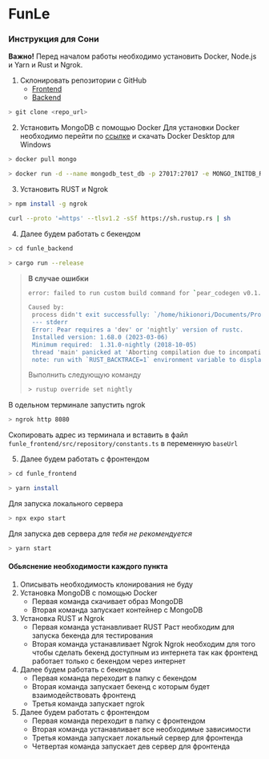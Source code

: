 # FunLe
### Инструкция для Сони
**Важно!** Перед началом работы необходимо установить Docker, Node.js и Yarn и Rust и Ngrok.

1. Склонировать репозитории с GitHub
    * [Frontend](https://github.com/FunLe-Math-learning-app/funle_frontend.git)
    * [Backend](https://github.com/FunLe-Math-learning-app/funle_backend.git)

```bash
> git clone <repo_url>
```

2. Установить MongoDB с помощью Docker
Для установки Docker необходимо перейти по [ссылке](https://desktop.docker.com/win/main/amd64/Docker%20Desktop%20Installer.exe) и скачать Docker Desktop для Windows

```bash
> docker pull mongo
```
```bash
> docker run -d --name mongodb_test_db -p 27017:27017 -e MONGO_INITDB_ROOT_USERNAME=root -e MONGO_INITDB_ROOT_PASSWORD=root mongo
```

3. Установить RUST и Ngrok
```bash
> npm install -g ngrok
```
```bash
curl --proto '=https' --tlsv1.2 -sSf https://sh.rustup.rs | sh
```

4. Далее будем работать с бекендом
```bash
> cd funle_backend
```
```bash
> cargo run --release
```

>**В случае ошибки**
>```bash
>error: failed to run custom build command for `pear_codegen v0.1.5`
>
>Caused by:
>  process didn't exit successfully: `/home/hikionori/Documents/Projects/Diplom/funle_backend/target/release  build/pear_codegen-69fc57a4fbc6be48/build-script-build` (exit status: 101)
>  --- stderr
>  Error: Pear requires a 'dev' or 'nightly' version of rustc.
>  Installed version: 1.68.0 (2023-03-06)
>  Minimum required:  1.31.0-nightly (2018-10-05)
>  thread 'main' panicked at 'Aborting compilation due to incompatible compiler.', /home/hikionori/.cargo/registry/src/github.com-1ecc6299db9ec823/pear_codegen-0.1.5/build.rs:24:13
>  note: run with `RUST_BACKTRACE=1` environment variable to display a backtrace
>```
>
>Выполнить следующую команду
>```bash
>> rustup override set nightly
>```

В одельном терминале запустить ngrok
```bash
> ngrok http 8080
```
Скопировать адрес из терминала и вставить в файл `funle_frontend/src/repository/constants.ts` в переменную `baseUrl`

5. Далее будем работать с фронтендом
```bash
> cd funle_frontend
```
```bash
> yarn install
```
Для запуска локального сервера
```bash
> npx expo start
```

Для запуска дев сервера *для тебя не рекомендуется*
```bash
> yarn start
```

#### Обьяснение необходимости каждого пункта
1. Описывать необходимость клонирования не буду
2. Установка MongoDB с помощью Docker
    * Первая команда скачивает образ MongoDB
    * Вторая команда запускает контейнер с MongoDB
3. Установка RUST и Ngrok
    * Первая команда устанавливает RUST
    Раст необходим для запуска бекенда для тестирования
    * Вторая команда устанавливает Ngrok
    Ngrok необходим для того чтобы сделать бекенд доступным из интернета так как фронтенд работает только с бекендом через интернет
4. Далее будем работать с бекендом
    * Первая команда переходит в папку с бекендом
    * Вторая команда запускает бекенд с которым будет взаимодействовать фронтенд
    * Третья команда запускает ngrok
5. Далее будем работать с фронтендом
    * Первая команда переходит в папку с фронтендом
    * Вторая команда устанавливает все необходимые зависимости
    * Третья команда запускает локальный сервер для фронтенда
    * Четвертая команда запускает дев сервер для фронтенда